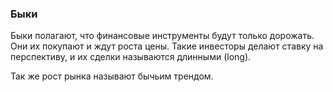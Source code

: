 ### Быки
Быки полагают, что финансовые инструменты будут только дорожать. Они их покупают и ждут роста цены. Такие инвесторы делают ставку на перспективу, и их сделки называются длинными (long). 

Так же рост рынка называют бычьим трендом.